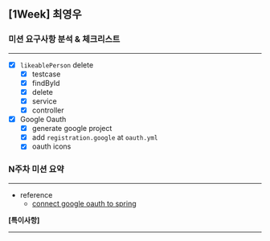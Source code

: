 ## [1Week] 최영우

### 미션 요구사항 분석 & 체크리스트

---

- [x] `likeablePerson` delete
  - [x] testcase 
  - [x] findById
  - [x] delete
  - [x] service
  - [x] controller
- [x] Google Oauth
  - [x] generate google project
  - [x] add `registration.google` at `oauth.yml`
  - [x] oauth icons

### N주차 미션 요약

---

- reference
  - [connect google oauth to spring](https://lotuus.tistory.com/79)

**[특이사항]**

--- 
